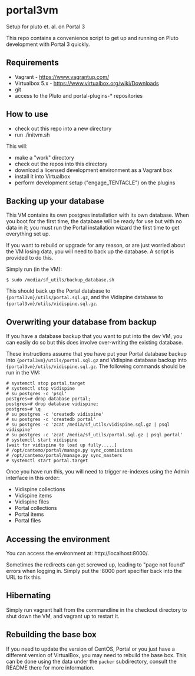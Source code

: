 # portal3vm
Setup for pluto et. al. on Portal 3

This repo contains a convenience script to get up and running on Pluto development with Portal 3 quickly.

Requirements
----

- Vagrant - https://www.vagrantup.com/
- Virtualbox 5.x - https://www.virtualbox.org/wiki/Downloads
- git
- access to the Pluto and portal-plugins-* repositories

How to use
----

- check out this repo into a new directory
- run ./initvm.sh

This will:

- make a "work" directory
- check out the repos into this directory
- download a licensed development environment as a Vagrant box
- install it into Virtualbox
- perform development setup ("engage_TENTACLE") on the plugins

Backing up your database
----

This VM contains its own postgres installation with its own database.  When you
boot for the first time, the database will be ready for use but with no data in it;
you must run the Portal installation wizard the first time to get everything set up.

If you want to rebuild or upgrade for any reason, or are just worried about the VM
losing data, you will need to back up the database.  A script is provided to do this.

Simply run (in the VM):

```
$ sudo /media/sf_utils/backup_database.sh
```

This should back up the Portal database to `{portal3vm}/utils/portal.sql.gz`,
and the Vidispine database to `{portal3vm}/utils/vidispine.sql.gz`.

Overwriting your database from backup
----

If you have a database backup that you want to put into the dev VM, you can easily
do so but this does involve over-writing the existing database.

These instructions assume that you have put your Portal database backup into
`{portal3vm}/utils/portal.sql.gz` and Vidispine database backup into
`{portal3vm}/utils/vidispine.sql.gz`.
The following commands should be run in the VM:

```
# systemctl stop portal.target
# systemctl stop vidispine
# su postgres -c 'psql'
postgres=# drop database portal;
postgres=# drop database vidispine;
postgres=# \q
# su postgres -c 'createdb vidispine'
# su postgres -c 'createdb portal'
# su postgres -c 'zcat /media/sf_utils/vidispine.sql.gz | psql vidispine'
# su postgres -c 'zcat /media/sf_utils/portal.sql.gz | psql portal'
# systemctl start vidispine
[wait for vidispine to load up fully.....]
# /opt/cantemo/portal/manage.py sync_commissions
# /opt/cantemo/portal/manage.py sync_masters
# systemctl start portal.target
```

Once you have run this, you will need to trigger re-indexes using the Admin interface
in this order:

- Vidispine collections
- Vidispine items
- Vidispine files
- Portal collections
- Portal items
- Portal files

Accessing the environment
----

You can access the environment at: http://localhost:8000/.

Sometimes the redirects can get screwed up, leading to "page not found" errors when logging in.  Simply put the :8000 port specifier back into the URL to fix this.

Hibernating
----

Simply run vagrant halt from the commandline in the checkout directory to shut down the VM, and vagrant up to restart it.

Rebuilding the base box
----

If you need to update the version of CentOS, Portal or you just have a different version of VirtualBox, you may need to rebuild the base box.  This can be done using
the data under the ```packer``` subdirectory, consult the README there for more information.
